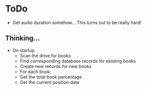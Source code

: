 # ToDo

-  Get audio duration somehow... This turns out to be really hard!

## Thinking...

-  On startup
   -  Scan the drive for books
   -  Find corresponding database records for existing books
   -  Create new records for new books
   -  For each book:
   -  Get the total book percentage
   -  Get the current position data
